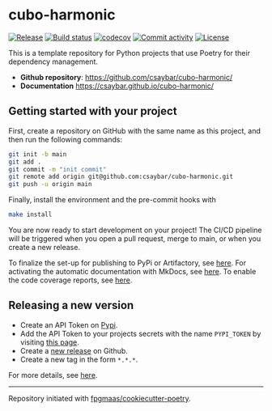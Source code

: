# cubo-harmonic

[![Release](https://img.shields.io/github/v/release/csaybar/cubo-harmonic)](https://img.shields.io/github/v/release/csaybar/cubo-harmonic)
[![Build status](https://img.shields.io/github/actions/workflow/status/csaybar/cubo-harmonic/main.yml?branch=main)](https://github.com/csaybar/cubo-harmonic/actions/workflows/main.yml?query=branch%3Amain)
[![codecov](https://codecov.io/gh/csaybar/cubo-harmonic/branch/main/graph/badge.svg)](https://codecov.io/gh/csaybar/cubo-harmonic)
[![Commit activity](https://img.shields.io/github/commit-activity/m/csaybar/cubo-harmonic)](https://img.shields.io/github/commit-activity/m/csaybar/cubo-harmonic)
[![License](https://img.shields.io/github/license/csaybar/cubo-harmonic)](https://img.shields.io/github/license/csaybar/cubo-harmonic)

This is a template repository for Python projects that use Poetry for their dependency management.

- **Github repository**: <https://github.com/csaybar/cubo-harmonic/>
- **Documentation** <https://csaybar.github.io/cubo-harmonic/>

## Getting started with your project

First, create a repository on GitHub with the same name as this project, and then run the following commands:

```bash
git init -b main
git add .
git commit -m "init commit"
git remote add origin git@github.com:csaybar/cubo-harmonic.git
git push -u origin main
```

Finally, install the environment and the pre-commit hooks with

```bash
make install
```

You are now ready to start development on your project!
The CI/CD pipeline will be triggered when you open a pull request, merge to main, or when you create a new release.

To finalize the set-up for publishing to PyPi or Artifactory, see [here](https://fpgmaas.github.io/cookiecutter-poetry/features/publishing/#set-up-for-pypi).
For activating the automatic documentation with MkDocs, see [here](https://fpgmaas.github.io/cookiecutter-poetry/features/mkdocs/#enabling-the-documentation-on-github).
To enable the code coverage reports, see [here](https://fpgmaas.github.io/cookiecutter-poetry/features/codecov/).

## Releasing a new version

- Create an API Token on [Pypi](https://pypi.org/).
- Add the API Token to your projects secrets with the name `PYPI_TOKEN` by visiting [this page](https://github.com/csaybar/cubo-harmonic/settings/secrets/actions/new).
- Create a [new release](https://github.com/csaybar/cubo-harmonic/releases/new) on Github.
- Create a new tag in the form `*.*.*`.

For more details, see [here](https://fpgmaas.github.io/cookiecutter-poetry/features/cicd/#how-to-trigger-a-release).

---

Repository initiated with [fpgmaas/cookiecutter-poetry](https://github.com/fpgmaas/cookiecutter-poetry).
